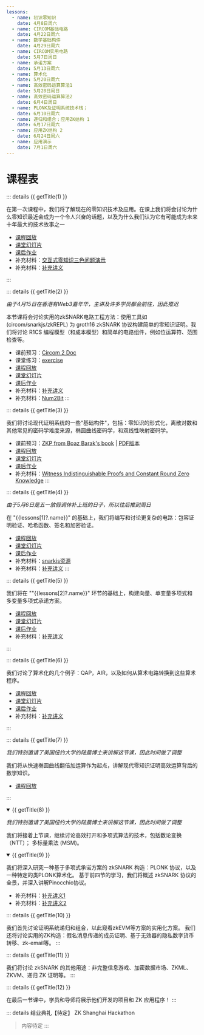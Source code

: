 ```yaml
---
lessons:
  - name: 初识零知识
    date: 4月8日周六
  - name: CIRCOM基础电路
    date: 4月22日周六
  - name: 数学基础构件
    date: 4月29日周六
  - name: CIRCOM实用电路
    date: 5月7日周日
  - name: 承诺方案
    date: 5月13日周六
  - name: 算术化
    date: 5月20日周六
  - name: 高效密码运算算法1
    date: 5月28日周日
  - name: 高效密码运算算法2
    date: 6月4日周日
  - name: PLONK及证明系统技术栈；
    date: 6月10日周六
  - name: 递归和组合；应用ZK结构 1
    date: 6月17日周六
  - name: 应用ZK结构 2
    date: 6月24日周六
  - name: 应用演示
    date: 7月1日周六
---
```


<script setup>
import { useData } from 'vitepress'
import { isProxy, toRaw } from 'vue';

const { frontmatter } = useData()
const lessons = toRaw(frontmatter.value).lessons

function getTitle(number) {
    return `第 ${number} 课【${ lessons[number - 1].date }】 ${ lessons[number - 1]?.name }`;
}

</script>

# 课程表  

::: details {{ getTitle(1) }}

在第一次课程中，我们将了解现在的零知识技术及应用。在课上我们将会讨论为什么零知识最近会成为一个令人兴奋的话题，以及为什么我们认为它有可能成为未来十年最大的技术故事之一

- [课程回放](https://www.youtube.com/watch?v=MgJskhhYY2o)
- [课堂幻灯片](pathname:///lecture/1-intro.pdf)
- [课后作业](./notes/exercise1)
- 补充材料：[交互式零知识三色问题演示](pathname://interactive/graph.html)
- 补充材料：[补充讲义](./notes/lecture1)

:::


::: details {{ getTitle(2) }}

_由于4月15日在香港有Web3嘉年华，主讲及许多学员都会前往，因此推迟_

本节课将会讨论实用的zkSNARK电路工程方法：使用工具如(circom/snarkjs/zkREPL) 为 groth16 zkSNARK 协议构建简单的零知识证明。我们将讨论 R1CS 编程模型（和成本模型）和简单的电路组件，例如位运算符、范围检查等。

- 课前预习：[Circom 2 Doc](https://docs.circom.io/)
- 课堂练习：[exercise](./notes/classexercise2)
- [课程回放](https://www.youtube.com/watch?v=CTJ1JkYLiyw)
- [课堂幻灯片](pathname:///lecture/2-circom1.pdf)
- [课后作业](./notes/exercise2)
- 补充材料：[补充讲义](./notes/lecture2)
- 补充材料：[Num2Bit](./notes/num2bit)
:::


::: details {{ getTitle(3) }}

我们将讨论现代证明系统的一些"基础构件"，包括：零知识的形式化，离散对数和其他常见的密码学难度来源，椭圆曲线密码学，和双线性映射密码学。

- 课前预习：[ZKP from Boaz Barak's book](https://intensecrypto.org/public/lec_14_zero_knowledge.html)
  | [PDF版本](https://files.boazbarak.org/crypto/lec_14_zero_knowledge.pdf)
- [课程回放](https://www.youtube.com/watch?v=Rfs4n4MrQso)
- [课堂幻灯片](pathname:///lecture/3-math.pdf)
- [课后作业](./notes/exercise3)
- 补充材料：[Witness Indistinguishable Proofs and Constant Round Zero Knowledge](https://theory.cs.princeton.edu/uploads/Main/crypto_wi.pdf)
:::


::: details {{ getTitle(4) }}

_由于5月6日是五一放假调休补上班的日子，所以往后推到周日_

在 "{{lessons[1]?.name}}" 的基础上，我们将编写和讨论更复杂的电路：包容证明验证、哈希函数、签名和加密验证。

- [课程回放](https://www.youtube.com/watch?v=smJz5RdY0Nc)
- [课堂幻灯片](pathname:///lecture/4-circom2.pdf)
- [课后作业](./notes/exercise4)
- 补充材料：[snarkjs资源](./notes/snarkjs)
- 补充材料：[补充讲义](./notes/lecture4)
:::


::: details {{ getTitle(5) }}

我们将在 ""{{lessons[2]?.name}}" 环节的基础上，构建向量、单变量多项式和多变量多项式承诺方案。

- [课程回放](https://www.youtube.com/watch?v=yR4SKrz7EOM)
- [课堂幻灯片](pathname:///lecture/5-commitment.pdf)
- [课后作业](./notes/exercise5)
- 补充材料：[补充讲义](./notes/lecture5)

:::


::: details {{ getTitle(6) }}

我们讨论了算术化的几个例子：QAP，AIR，以及如何从算术电路转换到这些算术程序。

- [课程回放](https://www.youtube.com/watch?v=nYMRQyQ8pHs)
- [课堂幻灯片](pathname:///lecture/7-arithmetization.pdf)
- [课后作业](./notes/exercise7)
- 补充材料：[补充讲义](./notes/lecture7)

:::


::: details {{ getTitle(7) }}

_我们特别邀请了美国纽约大学的陆晨博士来讲解这节课，因此时间做了调整_

我们将从快速椭圆曲线翻倍加运算作为起点，讲解现代零知识证明高效运算背后的数学知识。

- [课程回放](https://www.youtube.com/watch?v=4Z6Ety1ZTtg)

:::


<details class="details custom-block" open="">
<summary>{{ getTitle(8) }}</summary>
<!-- ::: details {{ getTitle(8) }} -->

_我们特别邀请了美国纽约大学的陆晨博士来讲解这节课，因此时间做了调整_

我们将接着上节课，继续讨论高效打开和多项式算法的技术，包括数论变换（NTT）； 多标量乘法 (MSM)。

<!-- ::: -->
</details>


<details class="details custom-block" open="">
<summary>{{ getTitle(9) }}</summary>
<!-- ::: details {{ getTitle(9) }} -->

我们将深入研究一种基于多项式承诺方案的 zkSNARK 构造：PLONK 协议，以及一种特定的类PLONK算术化。
基于前四节的学习，我们将概述 zkSNARK 协议的全景，并深入讲解Pinocchio协议。

- 补充材料：[补充讲义1](./notes/lecture8)
- 补充材料：[补充讲义2](./notes/lecture9)

<!-- ::: -->
</details>


::: details {{ getTitle(10) }}

我们首先讨论证明系统递归和组合，以此窥看zkEVM等方案的实用化方案。
我们还将讨论实用的ZK构造：假名消息传递的成员证明、基于无效器的隐私数字货币转移、zk-email等。
:::


::: details {{ getTitle(11) }}

我们将讨论 zkSNARK 的其他用途：非完整信息游戏、加密数据市场、ZKML、ZKVM、递归 ZK 证明等。
:::


::: details {{ getTitle(12) }}

在最后一节课中，学员和导师将展示他们开发的项目和 ZK 应用程序！
:::


::: details 结业典礼【待定】 ZK Shanghai Hackathon
> 内容待定
:::